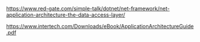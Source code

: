 https://www.red-gate.com/simple-talk/dotnet/net-framework/net-application-architecture-the-data-access-layer/

https://www.intertech.com/Downloads/eBook/ApplicationArchitectureGuide.pdf
